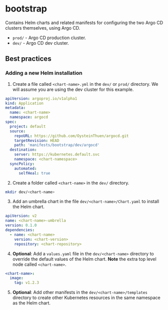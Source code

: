 # bootstrap

Contains Helm charts and related manifests for configuring the two Argo CD clusters themselves, using Argo CD.

- `prod/` - Argo CD production cluster.
- `dev/` - Argo CD dev cluster.

## Best practices

### Adding a new Helm installation

1. Create a file called `<chart-name>.yml` in the `dev/` or `prod/` directory.
   We will assume you are using the dev cluster for this example.

```yaml
apiVersion: argoproj.io/v1alpha1
kind: Application
metadata:
  name: <chart-name>
  namespace: argocd
spec:
  project: default
  source:
    repoURL: https://github.com/OysteinThuen/argocd.git
    targetRevision: HEAD
    path: 'manifests/bootstrap/dev/argocd'
  destination:
    server: https://kubernetes.default.svc
    namespace: <chart-namespace>
  syncPolicy:
    automated:
      selfHeal: true
```

2. Create a folder called `<chart-name>` in the `dev/` directory.

```bash
mkdir dev/<chart-name>
```

3. Add an umbrella chart in the file `dev/<chart-name>/Chart.yaml` to install the Helm chart.

```yaml
apiVersion: v2
name: <chart-name>-umbrella
version: 0.1.0
dependencies:
  - name: <chart-name>
    version: <chart-version>
    repository: <chart-repository>
```

4. **Optional**: Add a `values.yaml` file in the `dev/<chart-name>` directory to override the default values of the Helm chart. **Note** the extra top level node called `<chart-name>`. 

```yaml
<chart-name>:
  image:
    tag: v1.2.3
```

5. **Optional**: Add other manifests in the `dev/<chart-name>/templates` directory to create other Kubernetes resources in the same namespace as the Helm chart.

